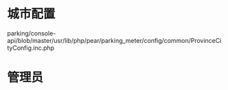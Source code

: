 

# 城市配置

parking/console-api/blob/master/usr/lib/php/pear/parking_meter/config/common/ProvinceCityConfig.inc.php

# 管理员
